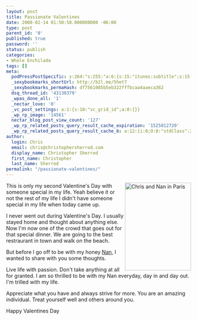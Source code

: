 ```yaml
---
layout: post
title: Passionate Valentines
date: 2008-02-14 01:50:58.000000000 -06:00
type: post
parent_id: '0'
published: true
password: ''
status: publish
categories:
- Whole Enchilada
tags: []
meta:
  podPressPostSpecific: s:264:"s:255:"a:6:{s:15:"itunes:subtitle";s:15:"##PostExcerpt##";s:14:"itunes:summary";s:15:"##PostExcerpt##";s:15:"itunes:keywords";s:17:"##WordPressCats##";s:13:"itunes:author";s:10:"##Global##";s:15:"itunes:explicit";s:7:"Default";s:12:"itunes:block";s:7:"Default";}";";
  _sexybookmarks_shortUrl: http://b2l.me/5het7
  _sexybookmarks_permaHash: df7561085b5eb322fffbcaa4aaeca362
  dsq_thread_id: '43130379'
  _wpas_done_all: '1'
  _nectar_love: '0'
  _vc_post_settings: a:1:{s:10:"vc_grid_id";a:0:{}}
  _wp_rp_image: '14561'
  nectar_blog_post_view_count: '127'
  _wp_rp_related_posts_query_result_cache_expiration: '1525012720'
  _wp_rp_related_posts_query_result_cache_6: a:12:{i:0;O:8:"stdClass":2:{s:7:"post_id";s:3:"407";s:5:"score";s:18:"58.826323593589315";}i:1;O:8:"stdClass":2:{s:7:"post_id";s:4:"4437";s:5:"score";s:17:"26.27096427772861";}i:2;O:8:"stdClass":2:{s:7:"post_id";s:4:"4409";s:5:"score";s:16:"21.1353197360888";}i:3;O:8:"stdClass":2:{s:7:"post_id";s:3:"602";s:5:"score";s:18:"19.479711604508797";}i:4;O:8:"stdClass":2:{s:7:"post_id";s:3:"695";s:5:"score";s:18:"18.413226960228517";}i:5;O:8:"stdClass":2:{s:7:"post_id";s:4:"3690";s:5:"score";s:17:"17.45408079966564";}i:6;O:8:"stdClass":2:{s:7:"post_id";s:3:"379";s:5:"score";s:18:"17.122401611791986";}i:7;O:8:"stdClass":2:{s:7:"post_id";s:4:"4407";s:5:"score";s:18:"16.896653994758324";}i:8;O:8:"stdClass":2:{s:7:"post_id";s:3:"860";s:5:"score";s:18:"16.896653994758324";}i:9;O:8:"stdClass":2:{s:7:"post_id";s:3:"371";s:5:"score";s:18:"16.707122882269015";}i:10;O:8:"stdClass":2:{s:7:"post_id";s:3:"176";s:5:"score";s:17:"15.24104586317832";}i:11;O:8:"stdClass":2:{s:7:"post_id";s:3:"746";s:5:"score";s:18:"15.209795227492268";}}
author:
  login: Chris
  email: chris@christophersherrod.com
  display_name: Christopher Sherrod
  first_name: Christopher
  last_name: Sherrod
permalink: "/passionate-valentines/"
---
```

<p><img src="{{ site.baseurl }}/posts/2008/02/1091153803_a29e45a78b_m.jpg" alt="Chris and Nan in Paris" align="right" height="240" width="180" />This is only my second Valentine's Day with someone special in my life.  Yeah believe it or not the rest of my life I didn't have someone special in my life when today came up.</p>
<p>I never went out during Valentine's Day.  I usually stayed home and thought about anything else.   Now I'm now one of the crowd that goes out for that special dinner.  We are going to the best restraurant in town and walk on the beach.</p>
<p>But before I go off to be with my honey <a href="http://www.createyourownrealitynow.com" rel="nofollow">Nan</a>, I wanted to share with you some thoughts.</p>
<p>Live life with passion.  Don't take anything at all for granted.  I am so thrilled to be with my Nan everyday, day in and day out.  I'm trilled with my life.</p>
<p>Appreciate what you have and always strive for more.  You are an amazing individual.  Treat yourself well and others around you.</p>
<p>Happy Valentines Day</p>
